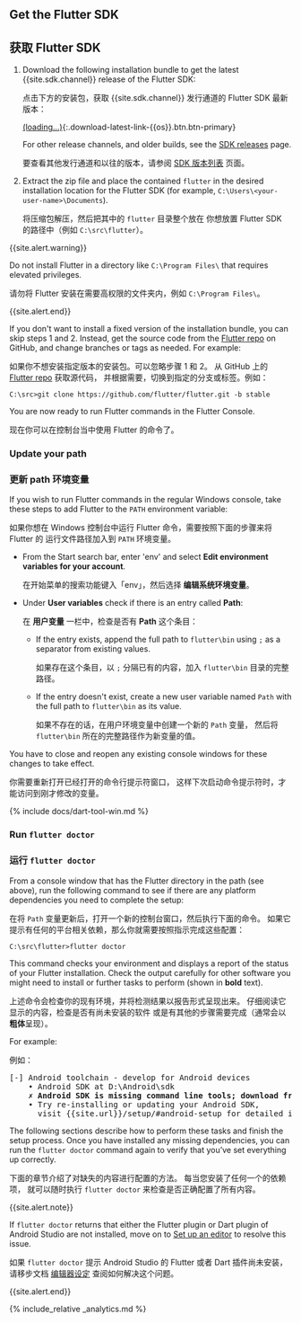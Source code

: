 ## Get the Flutter SDK

## 获取 Flutter SDK

 1. Download the following installation bundle to get the latest
    {{site.sdk.channel}} release of the Flutter SDK:

    点击下方的安装包，获取 {{site.sdk.channel}} 发行通道的 Flutter SDK 最新版本：

    [(loading...)](#){:.download-latest-link-{{os}}.btn.btn-primary}

    For other release channels, and older builds,
    see the [SDK releases][] page.

    要查看其他发行通道和以往的版本，请参阅
    [SDK 版本列表][SDK releases] 页面。

 1. Extract the zip file and place the contained `flutter`
    in the desired installation location for the Flutter SDK
    (for example, `C:\Users\<your-user-name>\Documents`).

    将压缩包解压，然后把其中的 `flutter` 目录整个放在
    你想放置 Flutter SDK 的路径中（例如 `C:\src\flutter`）。

{{site.alert.warning}}

  Do not install Flutter in a directory like `C:\Program Files\` that requires
  elevated privileges.

  请勿将 Flutter 安装在需要高权限的文件夹内，例如 `C:\Program Files\`。

{{site.alert.end}}

If you don't want to install a fixed version of the installation 
bundle, you can skip steps 1 and 2. Instead, get the source code 
from the [Flutter repo][] on 
GitHub, and change branches or tags as needed. For example:

如果你不想安装指定版本的安装包。可以忽略步骤 1 和 2。
从 GitHub 上的 [Flutter repo][] 获取源代码，
并根据需要，切换到指定的分支或标签。例如：

```batchfile
C:\src>git clone https://github.com/flutter/flutter.git -b stable
```

You are now ready to run Flutter commands in the Flutter Console.

现在你可以在控制台当中使用 Flutter 的命令了。

[Flutter repo]: {{site.repo.flutter}}

### Update your path

### 更新 path 环境变量

If you wish to run Flutter commands in the regular Windows console,
take these steps to add Flutter to the `PATH` environment variable:

如果你想在 Windows 控制台中运行 Flutter 命令，需要按照下面的步骤来将 Flutter 的
运行文件路径加入到 `PATH` 环境变量。

* From the Start search bar, enter 'env'
  and select **Edit environment variables for your account**.

  在开始菜单的搜索功能键入「env」，然后选择 **编辑系统环境变量**。

* Under **User variables** check if there is an entry called **Path**:

  在 **用户变量** 一栏中，检查是否有 **Path** 这个条目：

  * If the entry exists, append the full path to `flutter\bin` using
    `;` as a separator from existing values.

    如果存在这个条目，以 `;` 分隔已有的内容，加入 `flutter\bin` 目录的完整路径。

  * If the entry doesn't exist,
    create a new user variable named `Path` with
    the full path to `flutter\bin` as its value.

    如果不存在的话，在用户环境变量中创建一个新的 `Path` 变量，
    然后将 `flutter\bin` 所在的完整路径作为新变量的值。

You have to close and reopen any existing console windows
for these changes to take effect.

你需要重新打开已经打开的命令行提示符窗口，
这样下次启动命令提示符时，才能访问到刚才修改的变量。

{% include docs/dart-tool-win.md %}

### Run `flutter doctor`

### 运行 `flutter doctor`

From a console window that has the Flutter directory in the
path (see above), run the following command to see if there
are any platform dependencies you need to complete the setup:

在将 `Path` 变量更新后，打开一个新的控制台窗口，然后执行下面的命令。
如果它提示有任何的平台相关依赖，那么你就需要按照指示完成这些配置：

```batchfile
C:\src\flutter>flutter doctor
```

This command checks your environment and displays a report of the status
of your Flutter installation. Check the output carefully for other
software you might need to install or further tasks to perform
(shown in **bold** text).

上述命令会检查你的现有环境，并将检测结果以报告形式呈现出来。
仔细阅读它显示的内容，检查是否有尚未安装的软件
或是有其他的步骤需要完成（通常会以**粗体**呈现）。

For example:

例如：

<pre>
[-] Android toolchain - develop for Android devices
    • Android SDK at D:\Android\sdk
    <strong>✗ Android SDK is missing command line tools; download from https://goo.gl/XxQghQ</strong>
    • Try re-installing or updating your Android SDK,
      visit {{site.url}}/setup/#android-setup for detailed instructions.
</pre>

The following sections describe how to perform these tasks and
finish the setup process. Once you have installed any missing
dependencies, you can run the `flutter doctor` command again to
verify that you’ve set everything up correctly.

下面的章节介绍了对缺失的内容进行配置的方法。
每当您安装了任何一个的依赖项，
就可以随时执行 `flutter doctor` 来检查是否正确配置了所有内容。

{{site.alert.note}}

  If `flutter doctor` returns that either the Flutter plugin
  or Dart plugin of Android Studio are not installed, move
  on to [Set up an editor][] to resolve this issue.

  如果 `flutter doctor` 提示 Android Studio 的
  Flutter 或者 Dart 插件尚未安装，请移步文档
  [编辑器设定][Set up an editor] 查阅如何解决这个问题。

{{site.alert.end}}

{% include_relative _analytics.md %}


[Flutter repo]: {{site.repo.flutter}}
[SDK releases]: {{site.url}}/development/tools/sdk/releases
[Set up an editor]: {{site.url}}/get-started/editor?tab=androidstudio
